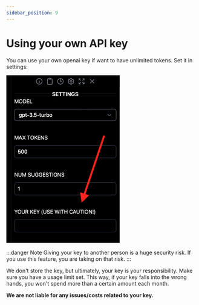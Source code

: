 ```yaml
---
sidebar_position: 9
---
```


# Using your own API key

You can use your own openai key if want to have unlimited tokens. Set it in settings:

![screenshot of field in settings](/img/ss/own-key.png)

:::danger Note
Giving your key to another person is a huge security risk. If you use this feature, you are taking on that risk.
:::

We don't store the key, but ultimately, your key is your responsibility. Make sure you have a usage limit set. This way, if your key falls into the wrong hands, you won't spend more than a certain amount each month.

**We are not liable for any issues/costs related to your key.**